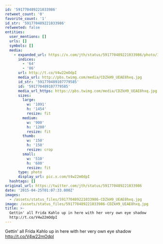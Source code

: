 ```yaml
---
id: '591770489221033986'
retweet_count: '0'
favorite_count: '1'
id_str: '591770489221033986'
retweeted: false
entities:
  user_mentions: []
  urls: []
  symbols: []
  media:
    - expanded_url: https://x.com/jth/status/591770489221033986/photo/1
      indices:
        - '64'
        - '86'
      url: http://t.co/V4w22mOdpI
      media_url: http://pbs.twimg.com/media/CDZkH9_UEAE8hxq.jpg
      id_str: '591770489107779585'
      id: '591770489107779585'
      media_url_https: https://pbs.twimg.com/media/CDZkH9_UEAE8hxq.jpg
      sizes:
        large:
          w: '1091'
          h: '1454'
          resize: fit
        medium:
          w: '900'
          h: '1200'
          resize: fit
        thumb:
          w: '150'
          h: '150'
          resize: crop
        small:
          w: '510'
          h: '680'
          resize: fit
      type: photo
      display_url: pic.x.com/V4w22mOdpI
  hashtags: []
original_url: https://twitter.com/jth/status/591770489221033986
date: '2015-04-25T01:07:33.000Z'
images:
  - /assets/status_files/591770489221033986-CDZkH9_UEAE8hxq.jpg
image: /assets/status_files/591770489221033986-CDZkH9_UEAE8hxq.jpg
title: >-
  Gettin' all Frida Kahlo up in here with her very own eye shadow
  http://t.co/V4w22mOdpI
---
```


Gettin' all Frida Kahlo up in here with her very own eye shadow http://t.co/V4w22mOdpI